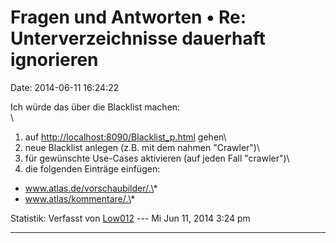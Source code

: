 Fragen und Antworten • Re: Unterverzeichnisse dauerhaft ignorieren
==================================================================

Date: 2014-06-11 16:24:22

Ich würde das über die Blacklist machen:\
\
1. auf <http://localhost:8090/Blacklist_p.html> gehen\
2. neue Blacklist anlegen (z.B. mit dem nahmen \"Crawler\")\
3. für gewünschte Use-Cases aktivieren (auf jeden Fall \"crawler\")\
4. die folgenden Einträge einfügen:

-   www.atlas.de/vorschaubilder/.\*
-   www.atlas/kommentare/.\*

Statistik: Verfasst von
[Low012](http://forum.yacy-websuche.de/memberlist.php?mode=viewprofile&u=62)
--- Mi Jun 11, 2014 3:24 pm

------------------------------------------------------------------------
